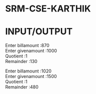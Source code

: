# SRM-CSE-KARTHIK

# INPUT/OUTPUT

Enter billamount :870</br>
Enter givenamount :1000</br>
Quotient :1</br>
Remainder :130</br>

Enter billamount :1020</br>
Enter givenamount :1500</br>
Quotient :1</br>
Remainder :480</br>
